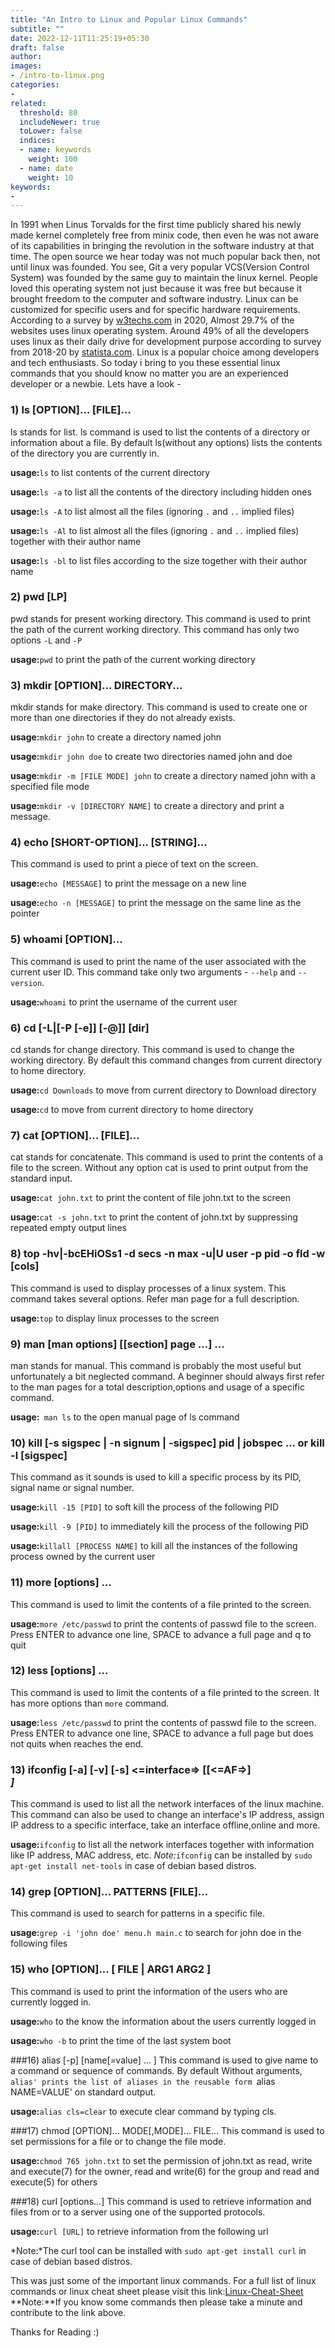 ```yaml
---
title: "An Intro to Linux and Popular Linux Commands"
subtitle: ""
date: 2022-12-11T11:25:19+05:30
draft: false
author:
images:
- /intro-to-linux.png
categories:
-
related:
  threshold: 80
  includeNewer: true
  toLower: false
  indices:
  - name: keywords
    weight: 100
  - name: date
    weight: 10
keywords:
-
---
```



In 1991 when Linus Torvalds for the first time publicly shared his newly made kernel completely free from minix code, then even he was not aware of its capabilities in bringing the revolution in the software industry at that time. The open source we hear today was not much popular back then, not until linux was founded. You see, Git a very popular VCS(Version Control System) was founded by the same guy to maintain the linux kernel. People loved this operating system not just because it was free but because it brought freedom to the computer and software industry. Linux can be customized for specific users and for specific hardware requirements.
According to a survey by [w3techs.com](https://w3techs.com/technologies/details/os-linux) in 2020, Almost 29.7% of the websites uses linux operating system. Around 49% of all the developers uses linux as their daily drive for development purpose according to survey from 2018-20 by [statista.com](https://www.statista.com/statistics/869211/worldwide-software-development-operating-system/). Linux is a popular choice among developers and tech enthusiasts. So today i bring to you these essential linux commands that you should know no matter you are an experienced developer or a newbie. Lets have a look -

### 1) ls [OPTION]... [FILE]...
ls stands for list. ls command is used to list the contents of a directory or information about a file. By default ls(without any options) lists the contents of the directory you are currently in.

**usage:**`ls` to list contents of the current directory

**usage:**`ls -a` to list all the contents of the directory including hidden ones

**usage:**`ls -A` to list almost all the files (ignoring `.` and `..` implied files)

**usage:**`ls -Al` to list almost all the files (ignoring `.` and `..` implied files) together with their author name 

**usage:**`ls -bl` to list files according to the size together with their author name

### 2) pwd [LP]
pwd stands for present working directory. This command is used to print the path of the current working directory. This command has only two options `-L` and `-P`

**usage:**`pwd` to print the path of the current working directory

### 3) mkdir [OPTION]... DIRECTORY...
mkdir stands for make directory. This command is used to create one or more than one directories if they do not already exists.

**usage:**`mkdir john` to create a directory named john

**usage:**`mkdir john doe` to create two directories named john and doe

**usage:**`mkdir -m [FILE MODE] john` to create a directory named john with a specified file mode

**usage:**`mkdir -v [DIRECTORY NAME]` to create a directory  and print a message.

### 4) echo [SHORT-OPTION]... [STRING]...
This command is used to print a piece of text on the screen.

**usage:**`echo [MESSAGE]` to print the message on a new line

**usage:**`echo -n [MESSAGE]` to print the message on the same line as the pointer

### 5) whoami [OPTION]...
This command is used to print the name of the user associated with the current user ID. This command take only two arguments - `--help` and `--version`.

**usage:**`whoami` to print the username of the current user

### 6) cd [-L|[-P [-e]] [-@]] [dir]
cd stands for change directory. This command is used to change the working directory. By default this command changes from current directory to home directory.

**usage:**`cd Downloads` to move from current directory to Download directory

**usage:**`cd` to move from current directory to home directory

### 7) cat [OPTION]... [FILE]...
cat stands for concatenate. This command is used to print the contents of a file to the screen. Without any option cat is used to print output from the standard input.

**usage:**`cat john.txt` to print the content of file john.txt to the screen

**usage:**`cat -s john.txt` to print the content of john.txt by suppressing repeated empty output lines

### 8) top -hv|-bcEHiOSs1 -d secs -n max -u|U user -p pid -o fld -w [cols]
This command is used to display processes of a linux system. This command takes several options. Refer man page for a full description.

**usage:**`top` to display linux processes to the screen

### 9) man [man options] [[section] page ...] ...
man stands for manual. This command is probably the most useful but unfortunately a bit neglected command. A beginner should always first refer to the man pages for a total description,options and usage of a specific command.

**usage:**` man ls` to the open manual page of ls command

### 10) kill [-s sigspec | -n signum | -sigspec] pid | jobspec ... or kill -l [sigspec]
This command as it sounds is used to kill a specific process by its PID, signal name or signal number.

**usage:**`kill -15 [PID]` to soft kill the process of the following PID

**usage:**`kill -9 [PID]` to immediately kill the process of the following PID

**usage:**`killall [PROCESS NAME]` to kill all the instances of the following process owned by the current user

### 11) more [options] <file>...
This command is used to limit the contents of a file printed  to the screen.

**usage:**`more /etc/passwd` to print the contents of passwd file to the screen. Press ENTER to advance one line, SPACE to advance a full page and q to quit

### 12) less [options] <file>...
This command is used to limit the contents of a file printed  to the screen. It has more options than `more` command. 

**usage:**`less /etc/passwd` 
to print the contents of passwd file to the screen. Press ENTER to advance one line, SPACE to advance a full page but does not quits when reaches the end.

### 13) ifconfig [-a] [-v] [-s] <=interface=> [[<=AF=>] <address>]
This command is used to list all the network interfaces of the linux machine. This command can also be used to change an interface's IP address, assign IP address to a specific interface, take an interface offline,online and more.

**usage:**`ifconfig` 
to list all the network interfaces together with information like IP address, MAC address, etc.
*Note:*`ifconfig` can be installed by `sudo apt-get install net-tools` in case of debian based distros. 

### 14) grep [OPTION]... PATTERNS [FILE]...
This command is used to search for patterns in a specific file.

**usage:**`grep -i 'john doe' menu.h main.c` 
to search for john doe in the following files 

### 15) who [OPTION]... [ FILE | ARG1 ARG2 ]
This command is used to print the information of the users who are currently logged in.

**usage:**`who` to the know the information about the users currently logged in

**usage:**`who -b` to print the time of the last system boot

###16) alias [-p] [name[=value] ... ]
This command is used to give name to a command or sequence of commands. By default Without arguments, `alias' prints the list of aliases in the reusable form `alias NAME=VALUE' on standard output.  

**usage:**`alias cls=clear` to execute clear command by typing cls.

###17) chmod [OPTION]... MODE[,MODE]... FILE...
This command is used to set permissions for a file or to change the file mode.

**usage:**`chmod 765 john.txt` 
to set the permission of john.txt as read, write and execute(7) for the owner, read and write(6) for the group and read and execute(5) for others

###18) curl [options...] <URL>
This command is used to retrieve information and files from or to a server using one of the supported protocols.

**usage:**`curl [URL]` to retrieve information from the following url

*Note:*The curl tool can be installed with `sudo apt-get install curl` in case of debian based distros.

This was just some of the important linux commands. For a full list of linux commands or linux cheat sheet please visit this link:[Linux-Cheat-Sheet](https://github.com/chaitanya4vedi/Linux-Cheat-Sheet/blob/master/README.md)
**Note:**If you know some commands then please take a minute and contribute to the link above.

Thanks for Reading :) 

